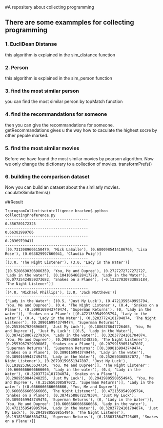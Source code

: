#A repositery about collecting programming

## There are some exammples for collecting programming

### 1. EucliDean Distanse

this algorithm is explained in the sim_distance function

### 2. Person

this algorithm is explained in the sim_person function

### 3. find the most similar person

you can find the most similar person by topMatch function

### 4. find the recommandations for someone

then you can give the recommandations for someone. getRecommandations gives u the way how to
caculate the highest socre by other pepole marked.

### 5. find the most similar movies

Before we have found the most similar movies by pearson algorithm. Now we only change the dictionary
to a collection of movies. transformPrefs()

### 6. building the comparison dataset

Now you can build an dataset about the similarly movies. caculateSimilarItems()

##Result

    I:programCollectiveintelligence bracken$ python collectingPreference.py
    --------------------------------------
    0.356789172325
    --------------------------------------
    0.66382999766
    --------------------------------------
    0.28369790411
    --------------------------------------
    [(0.7313089605150479, 'Mick LaSalle'), (0.6800985414106765, 'Lisa Rose'), (0.663829997660041, 'Claudia Puig')]
    --------------------------------------
    [(3.0, 'The Night Listener'), (3.0, 'Lady in the Water')]
    --------------------------------------
    [(0.5208690303986359, 'You, Me and Dupree'), (0.2727272727272727, 'Lady in the water'), (0.10410646628417279, 'Lady in the Water'), (0.07725424859373682, 'Snakes on a Plane'), (-0.13227030733885184, 'The Night Listener')]
    --------------------------------------
    [(4.0, 'Michael Phillips'), (3.0, 'Jack Matthews')]
    --------------------------------------
    {'Lady in the Water': [(0.5, 'Just My Luck'), (0.4721359549995794, 'You, Me and Dupree'), (0.4, 'The Night Listener'), (0.4, 'Snakes on a Plane'), (0.3090169943749474, 'Superman Returns'), (0, 'Lady in the water')], 'Snakes on a Plane': [(0.4721359549995794, 'Lady in the water'), (0.4, 'Lady in the Water'), (0.32037724101704074, 'The Night Listener'), (0.3090169943749474, 'Superman Returns'), (0.2553967929896867, 'Just My Luck'), (0.1886378647726465, 'You, Me and Dupree')], 'Just My Luck': [(0.5, 'Lady in the Water'), (0.38742588672279304, 'Lady in the water'), (0.32037724101704074, 'You, Me and Dupree'), (0.2989350844248255, 'The Night Listener'), (0.2553967929896867, 'Snakes on a Plane'), (0.20799159651347807, 'Superman Returns')], 'Superman Returns': [(0.3090169943749474, 'Snakes on a Plane'), (0.3090169943749474, 'Lady in the water'), (0.3090169943749474, 'Lady in the Water'), (0.252650308587072, 'The Night Listener'), (0.20799159651347807, 'Just My Luck'), (0.1918253663634734, 'You, Me and Dupree')], 'The Night Listener': [(0.6666666666666666, 'Lady in the water'), (0.4, 'Lady in the Water'), (0.32037724101704074, 'Snakes on a Plane'), (0.2989350844248255, 'Just My Luck'), (0.29429805508554946, 'You, Me and Dupree'), (0.252650308587072, 'Superman Returns')], 'Lady in the water': [(0.6666666666666666, 'You, Me and Dupree'), (0.6666666666666666, 'The Night Listener'), (0.4721359549995794, 'Snakes on a Plane'), (0.38742588672279304, 'Just My Luck'), (0.3090169943749474, 'Superman Returns'), (0, 'Lady in the Water')], 'You, Me and Dupree': [(0.6666666666666666, 'Lady in the water'), (0.4721359549995794, 'Lady in the Water'), (0.32037724101704074, 'Just My Luck'), (0.29429805508554946, 'The Night Listener'), (0.1918253663634734, 'Superman Returns'), (0.1886378647726465, 'Snakes on a Plane')]}



